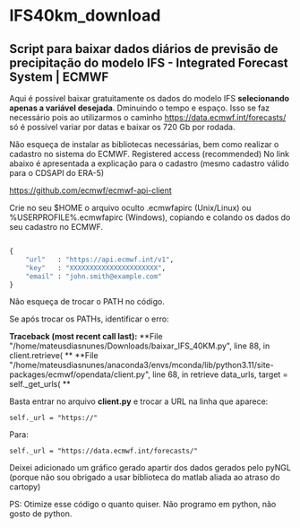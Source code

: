 # IFS40km_download


## Script para baixar dados diários de previsão de precipitação do modelo **IFS** - Integrated Forecast System | ECMWF

Aqui é possível baixar gratuitamente os dados do modelo IFS **selecionando apenas a variável desejada**. Dminuindo o tempo e espaço.
Isso se faz necessário pois ao utilizarmos o caminho https://data.ecmwf.int/forecasts/ só é possível variar por datas e baixar os 720 Gb por rodada.


Não esqueça de instalar as bibliotecas necessárias, bem como realizar o cadastro no sistema do ECMWF. Registered access (recommended)
No link abaixo é apresentada a explicação para o cadastro (mesmo cadastro válido para o CDSAPI do ERA-5)

https://github.com/ecmwf/ecmwf-api-client

Crie no seu $HOME o arquivo oculto .ecmwfapirc (Unix/Linux) ou %USERPROFILE%\.ecmwfapirc (Windows), copiando e colando os dados do seu cadastro no ECMWF. 

```python

{
    "url"   : "https://api.ecmwf.int/v1",
    "key"   : "XXXXXXXXXXXXXXXXXXXXXX",
    "email" : "john.smith@example.com"
}
```

Não esqueça de trocar o PATH no código.


Se após trocar os PATHs, identificar o erro:

**Traceback (most recent call last):**
  **File "/home/mateusdiasnunes/Downloads/baixar_IFS_40KM.py", line 88, in <module>
    client.retrieve( **
  **File "/home/mateusdiasnunes/anaconda3/envs/mconda/lib/python3.11/site-packages/ecmwf/opendata/client.py", line 68, in retrieve
    data_urls, target = self._get_urls( **
                        
Basta entrar no arquivo **client.py** e trocar a URL na linha que aparece:

```
self._url = "https://"
```

Para:

```
self._url = "https://data.ecmwf.int/forecasts/"
```

Deixei adicionado um gráfico gerado apartir dos dados gerados pelo pyNGL (porque não sou obrigado a usar biblioteca do matlab aliada ao atraso do cartopy) 

PS: Otimize esse código o quanto quiser. Não programo em python, não gosto de python.

